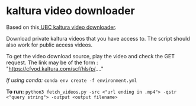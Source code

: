 # kaltura video downloader

Based on this[ UBC kaltura video downloader](https://github.com/DonneyF/ubc-kaltura-video-downloader).

Download private kaltura videos that you have access to. The script should also work for public access videos.

To get the video download source, play the video and check the GET request. The link may be of the form : "https://cfvod.kaltura.com/scf/hls/p/...."

*If using conda:* `conda env create -f environment.yml` 

**To run:**  `python3 fetch_videos.py -src <"url ending in .mp4"> -qstr <"query string"> -output <output filename>`
